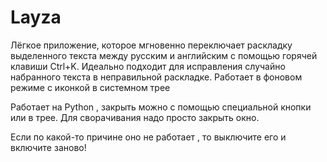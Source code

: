 # Layza
Лёгкое приложение, которое мгновенно переключает раскладку выделенного текста между русским и английским с помощью горячей клавиши Ctrl+K. Идеально подходит для исправления случайно набранного текста в неправильной раскладке. Работает в фоновом режиме с иконкой в системном трее

Работает на Python , закрыть можно с помощью специальной кнопки или в трее. Для сворачивания надо просто закрыть окно.

Если по какой-то причине оно не работает , то выключите его и включите заново!
